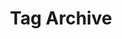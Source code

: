 ---
title: 'Tag Archive'
layout: 'pages/blog.html'
metaDesc: 'Tag Archive for my blog posts.'
pagination:
  data: collections
  size: 1
  alias: tag
  filter: ['all', 'nav', 'blog', 'work', 'featuredWork', 'rss']
permalink: '/tag/{{ tag | slug }}/'
socialImage: 'https://res.cloudinary.com/jmg-cursos/image/upload/w_auto,f_auto,q_auto/logo/logo.png'
---